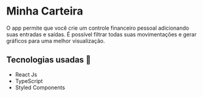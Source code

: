 # Minha Carteira

O app permite que você crie um controle financeiro pessoal adicionando suas entradas e saídas. É possível filtrar todas suas movimentações e gerar gráficos para uma melhor
visualização.

## Tecnologias usadas 🚀

- React Js
- TypeScript
- Styled Components
